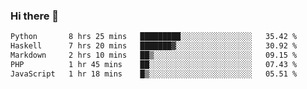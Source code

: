 ### Hi there 🌱
<!--START_SECTION:waka-->

```txt
Python       8 hrs 25 mins   █████████░░░░░░░░░░░░░░░░   35.42 %
Haskell      7 hrs 20 mins   ███████▓░░░░░░░░░░░░░░░░░   30.92 %
Markdown     2 hrs 10 mins   ██▒░░░░░░░░░░░░░░░░░░░░░░   09.15 %
PHP          1 hr 45 mins    ██░░░░░░░░░░░░░░░░░░░░░░░   07.43 %
JavaScript   1 hr 18 mins    █▒░░░░░░░░░░░░░░░░░░░░░░░   05.51 %
```

<!--END_SECTION:waka-->
<!--
**Dieg0raf/Dieg0raf** is a ✨ _special_ ✨ repository because its `README.md` (this file) appears on your GitHub profile.

Here are some ideas to get you started:

- 🔭 I’m currently working on ...
- 🌱 I’m currently learning ...
- 👯 I’m looking to collaborate on ...
- 🤔 I’m looking for help with ...
- 💬 Ask me about ...
- 📫 How to reach me: ...
- 😄 Pronouns: ...
- ⚡ Fun fact: ...
-->
